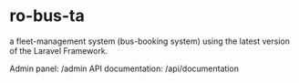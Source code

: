 # ro-bus-ta
a fleet-management system (bus-booking system) using the latest version of the Laravel Framework.

Admin panel: /admin
API documentation: /api/documentation
